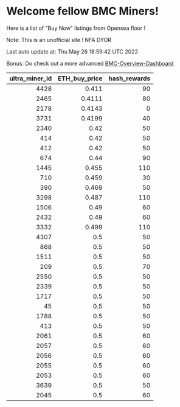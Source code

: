 # Welcome fellow BMC Miners!
Here is a list of "Buy Now" listings from Opensea floor !

Note: This is an unofficial site ! NFA DYOR

Last auto update at: Thu May 26 18:59:42 UTC 2022

Bonus: Do check out a more advanced [BMC-Overview-Dashboard](https://dune.com/defifunk/BMC-Overview-Dashboard)


|   ultra_miner_id |   ETH_buy_price |   hash_rewards |
|-----------------:|----------------:|---------------:|
|             4428 |          0.411  |             90 |
|             2465 |          0.4111 |             80 |
|             2178 |          0.4143 |              0 |
|             3731 |          0.4199 |             40 |
|             2340 |          0.42   |             50 |
|              414 |          0.42   |             50 |
|              412 |          0.42   |             50 |
|              674 |          0.44   |             90 |
|             1445 |          0.455  |            110 |
|              710 |          0.459  |             30 |
|              390 |          0.469  |             50 |
|             3298 |          0.487  |            110 |
|             1506 |          0.49   |             60 |
|             2432 |          0.49   |             60 |
|             3332 |          0.499  |            110 |
|             4307 |          0.5    |             50 |
|              868 |          0.5    |             50 |
|             1511 |          0.5    |             50 |
|              209 |          0.5    |             70 |
|             2550 |          0.5    |             50 |
|             2339 |          0.5    |             50 |
|             1717 |          0.5    |             50 |
|               45 |          0.5    |             50 |
|             1788 |          0.5    |             50 |
|              413 |          0.5    |             50 |
|             2061 |          0.5    |             60 |
|             2057 |          0.5    |             60 |
|             2056 |          0.5    |             60 |
|             2055 |          0.5    |             60 |
|             2053 |          0.5    |             60 |
|             3639 |          0.5    |             50 |
|             2045 |          0.5    |             60 |